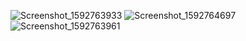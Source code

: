 ![Screenshot_1592763933](https://user-images.githubusercontent.com/49023331/85232479-5e660c80-b3ff-11ea-852d-746b79901349.png)
![Screenshot_1592764697](https://user-images.githubusercontent.com/49023331/85232481-64f48400-b3ff-11ea-9c2d-7778a7e594b7.png)
![Screenshot_1592763961](https://user-images.githubusercontent.com/49023331/85232482-68880b00-b3ff-11ea-8c16-24464c2429eb.png)

